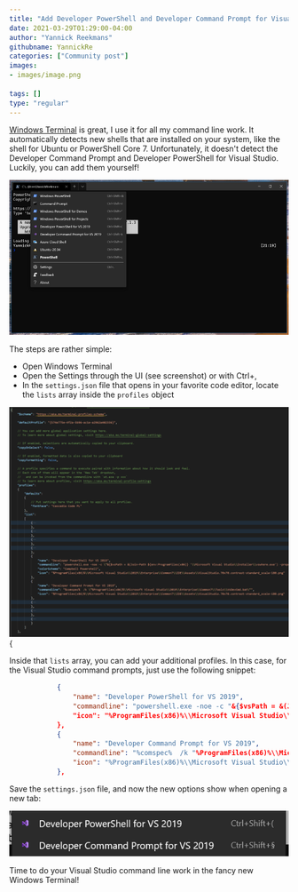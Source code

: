 ```yaml
---
title: "Add Developer PowerShell and Developer Command Prompt for Visual Studio to Windows Terminal"
date: 2021-03-29T01:29:00-04:00
author: "Yannick Reekmans"
githubname: YannickRe
categories: ["Community post"]
images:
- images/image.png

tags: []
type: "regular"
---
```


[Windows
Terminal](https://www.microsoft.com/p/windows-terminal/9n0dx20hk701)
is great, I use it for all my command line work. It automatically
detects new shells that are installed on your system, like the shell for
Ubuntu or PowerShell Core 7. Unfortunately, it doesn't detect the
Developer Command Prompt and Developer PowerShell for Visual Studio.
Luckily, you can add them yourself!

![image.png](images/image.png)

The steps are rather simple:

-   Open Windows Terminal
-   Open the Settings through the UI (see screenshot) or with Ctrl+,
-   In the `settings.json` file that opens in your favorite code editor,
    locate the `lists` array inside the `profiles` object

![image-1.png](images/image-1.png){

Inside that `lists` array, you can add your additional profiles. In this
case, for the Visual Studio command prompts, just use the following
snippet:

```json
            {
                "name": "Developer PowerShell for VS 2019",
                "commandline": "powershell.exe -noe -c "&{$vsPath = &(Join-Path ${env:ProgramFiles(x86)} '\\Microsoft Visual Studio\\Installer\\vswhere.exe') -property installationpath; Import-Module (Join-Path $vsPath 'Common7\\Tools\\Microsoft.VisualStudio.DevShell.dll'); Enter-VsDevShell -VsInstallPath $vsPath -SkipAutomaticLocation}"",
                "icon": "%ProgramFiles(x86)%\\Microsoft Visual Studio\\2019\\Enterprise\\Common7\\IDE\\Assets\\VisualStudio.70x70.contrast-standard_scale-180.png"
            },
            {
                "name": "Developer Command Prompt for VS 2019",
                "commandline": "%comspec%  /k "%ProgramFiles(x86)%\\Microsoft Visual Studio\\2019\\Enterprise\\Common7\\Tools\\VsDevCmd.bat"",
                "icon": "%ProgramFiles(x86)%\\Microsoft Visual Studio\\2019\\Enterprise\\Common7\\IDE\\Assets\\VisualStudio.70x70.contrast-standard_scale-180.png"
            },
```

Save the `settings.json` file, and now the new options show when opening
a new tab:

![image-2.png](images/image-2.png)

Time to do your Visual Studio command line work in the fancy new Windows
Terminal!

